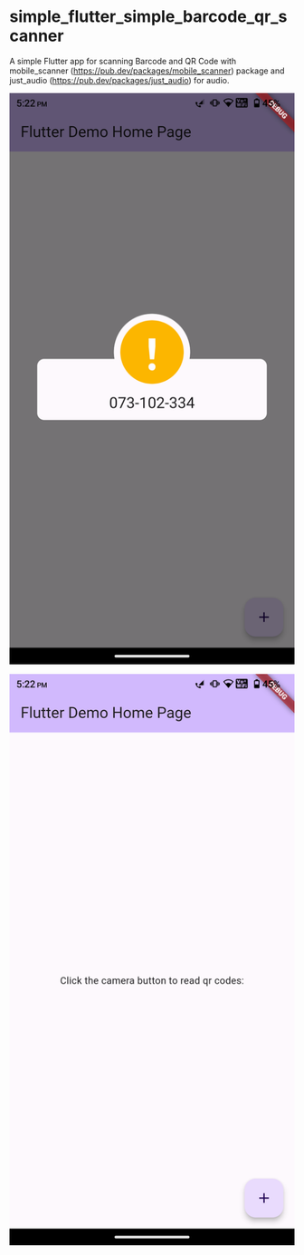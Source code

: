 # simple_flutter_simple_barcode_qr_scanner

A simple Flutter app for scanning Barcode and QR Code with mobile_scanner (https://pub.dev/packages/mobile_scanner) package and just_audio (https://pub.dev/packages/just_audio) for audio.

<p align="center"><a href="#" target="_blank"><img src="home.png" alt="home" class='logo' style='mix-blend-mode:multiply'></a></p>
<p align="center"><a href="#" target="_blank"><img src="barcode.png" alt="barcode" class='logo' style='mix-blend-mode:multiply'></a></p>
